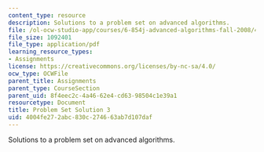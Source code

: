```yaml
---
content_type: resource
description: Solutions to a problem set on advanced algorithms.
file: /ol-ocw-studio-app/courses/6-854j-advanced-algorithms-fall-2008/4004fe272abc830c274663ab7d107daf_solution3.pdf
file_size: 1092401
file_type: application/pdf
learning_resource_types:
- Assignments
license: https://creativecommons.org/licenses/by-nc-sa/4.0/
ocw_type: OCWFile
parent_title: Assignments
parent_type: CourseSection
parent_uid: 8f4eec2c-4a46-62e4-cd63-98504c1e39a1
resourcetype: Document
title: Problem Set Solution 3
uid: 4004fe27-2abc-830c-2746-63ab7d107daf
---
```

Solutions to a problem set on advanced algorithms.